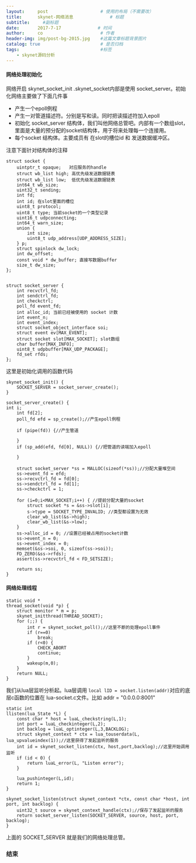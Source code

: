```yaml
---
layout:     post                    # 使用的布局（不需要改）
title:      skynet-网络消息              # 标题 
subtitle:     #副标题
date:       2017-7-17              # 时间
author:     co                      # 作者
header-img: img/post-bg-2015.jpg    #这篇文章标题背景图片
catalog: true                       # 是否归档
tags:                               #标签
    - skynet源码分析
---
```

#### 网络处理初始化 
网络开启 skynet_socket_init .skynet_socket内部是使用 socket_server。初始化网络主要做了下面几件事
- 产生一个epoll例程
- 产生一对管道描述符。分别是写和读。同时把读描述符加入epoll
- 初始化 socket_server 结构体，我们叫他网络总管吧。内部有一个数组slot，里面是大量的预分配的socket结构体，用于将来处理每一个连接用。
- 每个socket 结构体。主要成员有 在slot的槽位id 和 发送数据缓冲区。  

注意下面针对结构体的注释
```
struct socket {
	uintptr_t opaque;	对应服务的handle
	struct wb_list high; 高优先级发送数据链表
	struct wb_list low;  低优先级发送数据链表
	int64_t wb_size;
	uint32_t sending;
	int fd;
	int id; 在slot里面的槽位
	uint8_t protocol;
	uint8_t type; 当前socket的一个类型记录
	uint16_t udpconnecting;
	int64_t warn_size;
	union {
		int size;
		uint8_t udp_address[UDP_ADDRESS_SIZE];
	} p;
	struct spinlock dw_lock;
	int dw_offset;
	const void * dw_buffer; 直接写数据buffer
	size_t dw_size;
};


struct socket_server {
	int recvctrl_fd;
	int sendctrl_fd;
	int checkctrl;
	poll_fd event_fd;
	int alloc_id; 当前已经被使用的 socket 计数
	int event_n;
	int event_index;
	struct socket_object_interface soi;
	struct event ev[MAX_EVENT];
	struct socket slot[MAX_SOCKET]; slot数组
	char buffer[MAX_INFO];
	uint8_t udpbuffer[MAX_UDP_PACKAGE];
	fd_set rfds;
};
```
这里是初始化调用的函数代码
```
skynet_socket_init() {
	SOCKET_SERVER = socket_server_create();
}

socket_server_create() {
int i;
	int fd[2];
	poll_fd efd = sp_create();//产生epoll例程

	if (pipe(fd)) {//产生管道
	
	}
	if (sp_add(efd, fd[0], NULL)) {//把管道的读端加入epoll
	
	}

	struct socket_server *ss = MALLOC(sizeof(*ss));//分配大量堆空间
	ss->event_fd = efd;
	ss->recvctrl_fd = fd[0];
	ss->sendctrl_fd = fd[1];
	ss->checkctrl = 1;

	for (i=0;i<MAX_SOCKET;i++) { //提前分配大量的socket
		struct socket *s = &ss->slot[i];
		s->type = SOCKET_TYPE_INVALID; //类型都设置为无效
		clear_wb_list(&s->high);
		clear_wb_list(&s->low);
	}
	ss->alloc_id = 0; //设置已经被占用的socket计数
	ss->event_n = 0;
	ss->event_index = 0;
	memset(&ss->soi, 0, sizeof(ss->soi));
	FD_ZERO(&ss->rfds);
	assert(ss->recvctrl_fd < FD_SETSIZE);

	return ss;
}

```

#### 网络处理线程
```
static void *
thread_socket(void *p) {
	struct monitor * m = p;
	skynet_initthread(THREAD_SOCKET);
	for (;;) {
		int r = skynet_socket_poll();//这里不断的处理epoll事件
		if (r==0)
			break;
		if (r<0) {
			CHECK_ABORT
			continue;
		}
		wakeup(m,0);
	}
	return NULL;
}
```
我们从lua层监听分析起。lua层调用 `local lID = socket.listen(addr)`对应的底层c函数的位置在 lua-socket.c文件。比如 addr = "0.0.0.0:8001"
```
static int
llisten(lua_State *L) {
	const char * host = luaL_checkstring(L,1);
	int port = luaL_checkinteger(L,2);
	int backlog = luaL_optinteger(L,3,BACKLOG);
	struct skynet_context * ctx = lua_touserdata(L, lua_upvalueindex(1));//这里获得了发起监听的服务
	int id = skynet_socket_listen(ctx, host,port,backlog);//这里开始调用监听
	if (id < 0) {
		return luaL_error(L, "Listen error");
	}

	lua_pushinteger(L,id);
	return 1;
}

skynet_socket_listen(struct skynet_context *ctx, const char *host, int port, int backlog) {
	uint32_t source = skynet_context_handle(ctx);//保存了发起监听的服务
	return socket_server_listen(SOCKET_SERVER, source, host, port, backlog);
}

```
上面的 SOCKET_SERVER 就是我们的网络处理总管。
### 结束